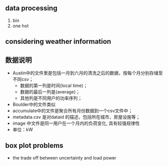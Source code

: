
## data processing
1. bin
2. one hot

## considering weather information

## 数据说明
- Austin中的文件里是包括一月到六月的清洗之后的数据，按每个月分别存储至不同csv；
    -  数据的第一列是时间(local time)；
    - 数据的最后一列是(average)；
    - 其他列是不同用户的功率序列；
- Boulder中的文件类似
- accumulate中的文件是聚合所有月份数据到一个csv文件中；
- metadata.csv 是对dataid 的描述，包括所在城市，房屋设施等；
- image 中文件是同一用户在一个月内的负荷变化, 具有较强规律性
- 单位：kW

## box plot problems
- the trade off between uncertainty and load power